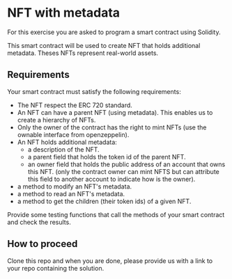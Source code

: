 # NFT with metadata
For this exercise you are asked to program a smart contract using Solidity.

This smart contract will be used to create NFT that holds additional metadata. Theses NFTs represent real-world assets.

## Requirements 
Your smart contract must satisfy the following requirements:
- The NFT respect the ERC 720 standard.
- An NFT can have a parent NFT (using metadata). This enables us to create a hierarchy of NFTs.
- Only the owner of the contract has the right to mint NFTs (use the ownable interface from openzeppelin).
- An NFT holds additional metadata:
  - a description of the NFT.
  - a parent field that holds the token id of the parent NFT.
  - an owner field that holds the public address of an account that owns this NFT. (only the contract owner can mint NFTS but can attribute this field to another account to indicate how is the owner).
- a method to modify an NFT's metadata.
- a method to read an NFT's metadata.
- a method to get the children (their token ids) of a given NFT.

Provide some testing functions that call the methods of your smart contract and check the results.

## How to proceed
Clone this repo and when you are done, please provide us with a link to your repo containing the solution.
